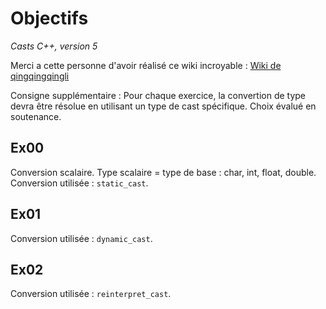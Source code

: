 # Objectifs

*Casts C++, version 5*

Merci a cette personne d'avoir réalisé ce wiki incroyable : [Wiki de qingqingqingli](https://github.com/qingqingqingli/CPP/tree/main/module06)

Consigne supplémentaire : Pour chaque exercice, la convertion de type devra être résolue en utilisant un type de cast spécifique. Choix évalué en soutenance.

## Ex00
Conversion scalaire.
Type scalaire = type de base : char, int, float, double.
Conversion utilisée : `static_cast`.

## Ex01
Conversion utilisée : `dynamic_cast`.

## Ex02
Conversion utilisée : `reinterpret_cast`.
